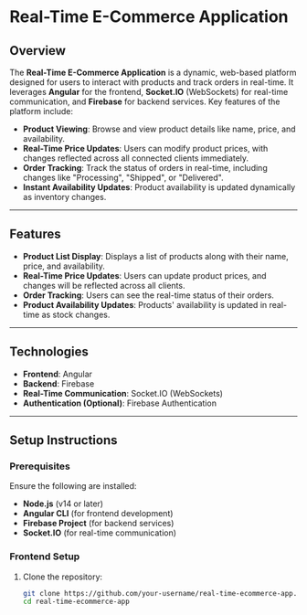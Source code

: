 # Real-Time E-Commerce Application

## Overview

The **Real-Time E-Commerce Application** is a dynamic, web-based platform designed for users to interact with products and track orders in real-time. It leverages **Angular** for the frontend, **Socket.IO** (WebSockets) for real-time communication, and **Firebase** for backend services. Key features of the platform include:

- **Product Viewing**: Browse and view product details like name, price, and availability.
- **Real-Time Price Updates**: Users can modify product prices, with changes reflected across all connected clients immediately.
- **Order Tracking**: Track the status of orders in real-time, including changes like "Processing", "Shipped", or "Delivered".
- **Instant Availability Updates**: Product availability is updated dynamically as inventory changes.

---

## Features

- **Product List Display**: Displays a list of products along with their name, price, and availability.
- **Real-Time Price Updates**: Users can update product prices, and changes will be reflected across all clients.
- **Order Tracking**: Users can see the real-time status of their orders.
- **Product Availability Updates**: Products' availability is updated in real-time as stock changes.

---

## Technologies

- **Frontend**: Angular
- **Backend**: Firebase
- **Real-Time Communication**: Socket.IO (WebSockets)
- **Authentication (Optional)**: Firebase Authentication

---

## Setup Instructions

### Prerequisites

Ensure the following are installed:

- **Node.js** (v14 or later)
- **Angular CLI** (for frontend development)
- **Firebase Project** (for backend services)
- **Socket.IO** (for real-time communication)

### Frontend Setup

1. Clone the repository:
   ```bash
   git clone https://github.com/your-username/real-time-ecommerce-app.git
   cd real-time-ecommerce-app
